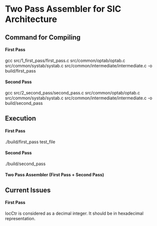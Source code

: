 # Two Pass Assembler for SIC Architecture

## Command for Compiling

#### First Pass
gcc src/1_first_pass/first_pass.c src/common/optab/optab.c src/common/systab/systab.c src/common/intermediate/intermediate.c -o build/first_pass

#### Second Pass
gcc src/2_second_pass/second_pass.c src/common/optab/optab.c src/common/systab/systab.c src/common/intermediate/intermediate.c -o build/second_pass

## Execution

#### First Pass
./build/first_pass test_file

#### Second Pass
./build/second_pass

#### Two Pass Assembler (First Pass + Second Pass)

## Current Issues

#### First Pass
locCtr is considered as a decimal integer. It should be in hexadecimal representation.
